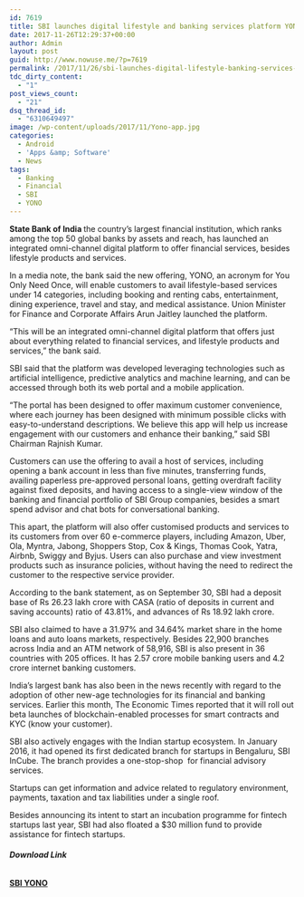 ```yaml
---
id: 7619
title: SBI launches digital lifestyle and banking services platform YONO
date: 2017-11-26T12:29:37+00:00
author: Admin
layout: post
guid: http://www.nowuse.me/?p=7619
permalink: /2017/11/26/sbi-launches-digital-lifestyle-banking-services-platform-yono/
tdc_dirty_content:
  - "1"
post_views_count:
  - "21"
dsq_thread_id:
  - "6310649497"
image: /wp-content/uploads/2017/11/Yono-app.jpg
categories:
  - Android
  - 'Apps &amp; Software'
  - News
tags:
  - Banking
  - Financial
  - SBI
  - YONO
---
```

<strong>State Bank of India </strong>the country’s largest financial institution, which ranks among the top 50 global banks by assets and reach, has launched an integrated omni-channel digital platform to offer financial services, besides lifestyle products and services.

In a media note, the bank said the new offering, YONO, an acronym for You Only Need Once, will enable customers to avail lifestyle-based services under 14 categories, including booking and renting cabs, entertainment, dining experience, travel and stay, and medical assistance. Union Minister for Finance and Corporate Affairs Arun Jaitley launched the platform.

“This will be an integrated omni-channel digital platform that offers just about everything related to financial services, and lifestyle products and services,” the bank said.

SBI said that the platform was developed leveraging technologies such as artificial intelligence, predictive analytics and machine learning, and can be accessed through both its web portal and a mobile application.

“The portal has been designed to offer maximum customer convenience, where each journey has been designed with minimum possible clicks with easy-to-understand descriptions. We believe this app will help us increase engagement with our customers and enhance their banking,” said SBI Chairman Rajnish Kumar.

Customers can use the offering to avail a host of services, including opening a bank account in less than five minutes, transferring funds, availing paperless pre-approved personal loans, getting overdraft facility against fixed deposits, and having access to a single-view window of the banking and financial portfolio of SBI Group companies, besides a smart spend advisor and chat bots for conversational banking.

This apart, the platform will also offer customised products and services to its customers from over 60 e-commerce players, including Amazon, Uber, Ola, Myntra, Jabong, Shoppers Stop, Cox &amp; Kings, Thomas Cook, Yatra, Airbnb, Swiggy and Byjus. Users can also purchase and view investment products such as insurance policies, without having the need to redirect the customer to the respective service provider.

According to the bank statement, as on September 30, SBI had a deposit base of Rs 26.23 lakh crore with CASA (ratio of deposits in current and saving accounts) ratio of 43.81%, and advances of Rs 18.92 lakh crore.

SBI also claimed to have a 31.97% and 34.64% market share in the home loans and auto loans markets, respectively. Besides 22,900 branches across India and an ATM network of 58,916, SBI is also present in 36 countries with 205 offices. It has 2.57 crore mobile banking users and 4.2 crore internet banking customers.

India’s largest bank has also been in the news recently with regard to the adoption of other new-age technologies for its financial and banking services. Earlier this month, The Economic Times reported that it will roll out beta launches of blockchain-enabled processes for smart contracts and KYC (know your customer).

SBI also actively engages with the Indian startup ecosystem. In January 2016, it had opened its first dedicated branch for startups in Bengaluru, SBI InCube. The branch provides a one-stop-shop  for financial advisory services.

Startups can get information and advice related to regulatory environment, payments, taxation and tax liabilities under a single roof.

Besides announcing its intent to start an incubation programme for fintech startups last year, SBI had also floated a $30 million fund to provide assistance for fintech startups.
<h6><strong>Download Link</strong></h6>
<a href="https://play.google.com/store/apps/details?id=com.sbi.lotusintouch" target="_blank" rel="noopener"><strong>SBI YONO</strong></a>